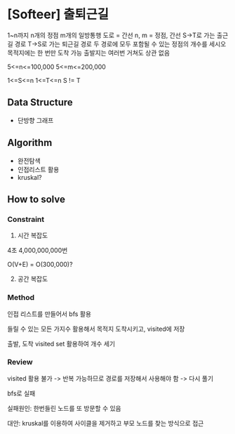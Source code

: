 # [Softeer] 출퇴근길

1~n까지 n개의 정점
m개의 일방통행 도로 = 간선
n, m = 정점, 간선
S->T로 가는 출근길 경로
T->S로 가는 퇴근길 경로
두 경로에 모두 포함될 수 있는 정점의 개수를 세시오
목적지에는 한 번만 도착 가능
출발지는 여러번 거쳐도 상관 없음

5<=n<=100,000
5<=m<=200,000

1<=S<=n
1<=T<=n
S != T

## Data Structure

- 단방향 그래프

## Algorithm

- 완전탐색
- 인접리스트 활용
- kruskal?

## How to solve
### Constraint
1. 시간 복잡도

4초 4,000,000,000번

O(V+E) = O(300,000)?
   
2. 공간 복잡도

### Method

인접 리스트를 만들어서 bfs 활용

들릴 수 있는 모든 가지수 활용해서 목적지 도착시키고, visited에 저장

출발, 도착 visited set 활용하여 개수 세기

### Review

visited 활용 불가 -> 반복 가능하므로 경로를 저장해서 사용해야 함 -> 다시 풀기

bfs로 실패

실패원인: 한번들린 노드를 또 방문할 수 있음

대안: kruskal를 이용하여 사이클을 제거하고 부모 노드를 찾는 방식으로 접근